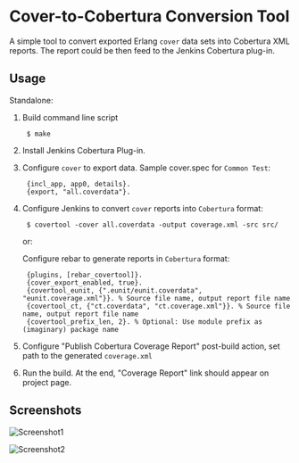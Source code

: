 Cover-to-Cobertura Conversion Tool 
==================================

A simple tool to convert exported Erlang `cover` data sets into Cobertura XML
reports. The report could be then feed to the Jenkins Cobertura plug-in.

Usage
-----

Standalone:

1. Build command line script

        $ make

2. Install Jenkins Cobertura Plug-in.
3. Configure `cover` to export data. Sample cover.spec for `Common Test`:

        {incl_app, app0, details}.
        {export, "all.coverdata"}.
4. Configure Jenkins to convert `cover` reports into `Cobertura` format:
  
        $ covertool -cover all.coverdata -output coverage.xml -src src/

   or:
   
   Configure rebar to generate reports in `Cobertura` format:

        {plugins, [rebar_covertool]}.
        {cover_export_enabled, true}.
        {covertool_eunit, {".eunit/eunit.coverdata", "eunit.coverage.xml"}}. % Source file name, output report file name
        {covertool_ct, {"ct.coverdata", "ct.coverage.xml"}}. % Source file name, output report file name
        {covertool_prefix_len, 2}. % Optional: Use module prefix as (imaginary) package name

4. Configure "Publish Cobertura Coverage Report" post-build action, set path
to the generated `coverage.xml`
5. Run the build. At the end, "Coverage Report" link should appear on project page.

Screenshots
-----------

![Screenshot1](covertool/raw/master/screenshots/shot1.png)

![Screenshot2](covertool/raw/master/screenshots/shot2.png)

